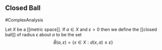 ## Closed Ball
#ComplexAnalysis 

Let $X$ be a [[metric space]]. If $a \in X$ and $\varepsilon>0$ then we  define the [[closed ball]] of radius $\epsilon$ about $a$ to be the set
$$
\bar{B}(a, \varepsilon)=\{x \in X: d(x, a) \leqslant \varepsilon\}
$$